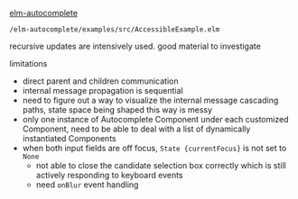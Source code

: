 [elm-autocomplete](https://github.com/thebritican/elm-autocomplete)

`/elm-autocomplete/examples/src/AccessibleExample.elm`

recursive updates are intensively used.
good material to investigate

limitations
- direct parent and children communication
- internal message propagation is sequential
- need to figure out a way to visualize the internal message cascading paths,
state space being shaped this way is messy
- only one instance of Autocomplete Component under each customized Component,
need to be able to deal with a list of dynamically instantiated Components
- when both input fields are off focus, `State {currentFocus}` is not set to `None`
  - not able to close the candidate selection box correctly which is still actively responding to keyboard events
  - need `onBlur` event handling
